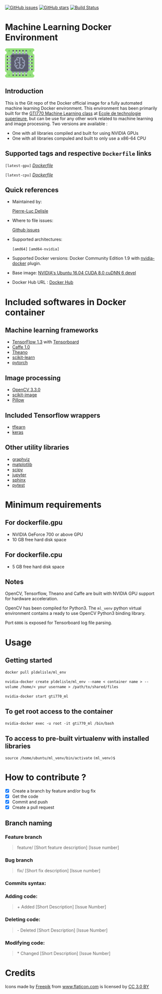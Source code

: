 [![GitHub issues](https://img.shields.io/github/issues/pldelisle/machine-learning-docker-environment/.svg "GitHub issues")](https://github.com/pldelisle/machine-learning-docker-environment/issues) [![GitHub stars](https://img.shields.io/github/stars/pldelisle/machine-learning-docker-environment.svg "GitHub stars")](https://github.com/pldelisle/machine-learning-docker-environment/) [![Build Status](https://travis-ci.org/pldelisle/machine-learning-docker-environment.svg?branch=master)](https://travis-ci.org/pldelisle/machine-learning-docker-environment)

# Machine Learning Docker Environment 
<img src="chip.png" width="96" height="96" vertical-align="bottom">

## Introduction

This is the Git repo of the Docker official image for a fully automated machine learning Docker environment. This environment has been primarily built for the [GTI770 Machine Learning class](https://en.etsmtl.ca/Programmes-Etudes/1er-cycle/Fiche-de-cours?Sigle=GTI770) at [Ecole de technologie superieure](https://en.etsmtl.ca/), but can be use for any other work related to machine learning and image processing. Two versions are available : 

* One with all libraries compiled and built for using NVIDIA GPUs
* One with all libraries compuled and built to only use a x86-64 CPU

## Supported tags and respective `Dockerfile` links 

`[latest-gpu]` *[Dockerfile](https://github.com/pldelisle/machine-learning-docker-environment/blob/master/dockerfile.gpu)*

`[latest-cpu]` *[Dockerfile](https://github.com/pldelisle/machine-learning-docker-environment/blob/master/dockerfile.cpu)*

## Quick references

* Maintained by: 

	[Pierre-Luc Delisle](https://github.com/pldelisle) 

* Where to file issues: 
	
	[Github issues](https://github.com/pldelisle/machine-learning-docker-environment/issues)

* Supported architectures:

	`[amd64]`[]() `[amd64-nvidia]`

* Supported Docker versions:
	Docker Community Edition 1.9 with [nvidia-docker](https://github.com/NVIDIA/nvidia-docker) plugin.

* Base image:
	[NVIDIA's Ubuntu 16.04 CUDA 8.0 cuDNN 6 devel](https://gitlab.com/nvidia/cuda/blob/ubuntu16.04/8.0/devel/cudnn6/Dockerfile)

* Docker Hub URL : [Docker Hub](https://hub.docker.com/r/pldelisle/ml_env/)


# Included softwares in Docker container 

## Machine learning frameworks

* [TensorFlow 1.3](http://tensorflow.org) with [Tensorboard](https://www.tensorflow.org/get_started/summaries_and_tensorboard)
* [Caffe 1.0](http://caffe.berkeleyvision.org) 
* [Theano](https://github.com/Theano/Theano)
* [scikit-learn](http://scikit-learn.org/stable/)
* [pytorch](https://github.com/pytorch/pytorch)

## Image processing  

* [OpenCV 3.3.0](https://github.com/opencv/opencv)
* [scikit-image](http://scikit-image.org)
* [Pillow](https://python-pillow.org)

## Included Tensorflow wrappers 

* [tflearn](https://github.com/tflearn/tflearn)
* [keras](https://keras.io)

## Other utility libraries

 * [graphviz](http://www.graphviz.org)
 * [matplotlib](http://matplotlib.org)
 * [scipy](https://www.scipy.org)
 * [jupyter](http://jupyter.org)
 * [sphinx](http://www.sphinx-doc.org/en/stable/)
 * [pytest](https://docs.pytest.org/en/latest/)

# Minimum requirements

## For dockerfile.gpu

* NVIDIA GeForce 700 or above GPU
* 10 GB free hard disk space

## For dockerfile.cpu

* 5 GB free hard disk space

## Notes

OpenCV, Tensorflow, Theano and Caffe are built with NVIDIA GPU support for hardware acceleration. 

OpenCV has been compiled for Python3. The `ml_venv` python virtual environment contains a ready to use OpenCV Python3 binding library.

Port `6006` is exposed for Tensorboard log file parsing. 


# Usage

## Getting started

`docker pull pldelisle/ml_env`

`nvidia-docker create pldelisle/ml_env --name < container name > --volume /home/< your username > /path/to/shared/files`

`nvidia-docker start gti770_ml`

## To get root access to the container 

`nvidia-docker exec -u root -it gti770_ml /bin/bash`

## To access to pre-built virtualenv with installed libraries

`source /home/ubuntu/ml_venv/bin/activate`
`(ml_venv)$`

# How to contribute ?
- [X] Create a branch by feature and/or bug fix
- [X] Get the code
- [X] Commit and push
- [X] Create a pull request

## Branch naming

### Feature branch
> feature/ [Short feature description] [Issue number]

### Bug branch
> fix/ [Short fix description] [Issue number]

### Commits syntax:

### Adding code:
> \+ Added [Short Description] [Issue Number]

### Deleting code:
> \- Deleted [Short Description] [Issue Number]

### Modifying code:
> \* Changed [Short Description] [Issue Number]


# Credits

<div>Icons made by <a href="http://www.freepik.com" title="Freepik">Freepik</a> from <a href="https://www.flaticon.com/" title="Flaticon">www.flaticon.com</a> is licensed by <a href="http
://creativecommons.org/licenses/by/3.0/" title="Creative Commons BY 3.0" target="_blank">CC 3.0 BY</a></div>